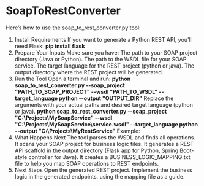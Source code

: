 # SoapToRestConverter


Here’s how to use the soap_to_rest_converter.py tool:

1. Install Requirements
If you want to generate a Python REST API, you’ll need Flask:
  **pip install flask**
2. Prepare Your Inputs
Make sure you have:
The path to your SOAP project directory (Java or Python).
The path to the WSDL file for your SOAP service.
The target language for the REST project (python or java).
The output directory where the REST project will be generated.
3. Run the Tool
Open a terminal and run:
**python soap_to_rest_converter.py --soap_project "PATH_TO_SOAP_PROJECT" --wsdl "PATH_TO_WSDL" --target_language python --output "OUTPUT_DIR"**
Replace the arguments with your actual paths and desired target language (python or java).
**python soap_to_rest_converter.py --soap_project "C:\Projects\MySoapService" --wsdl "C:\Projects\MySoapService\service.wsdl" --target_language python --output "C:\Projects\MyRestService"**
Example:
4. What Happens Next
The tool parses the WSDL and finds all operations.
It scans your SOAP project for business logic files.
It generates a REST API scaffold in the output directory (Flask app for Python, Spring Boot-style controller for Java).
It creates a BUSINESS_LOGIC_MAPPING.txt file to help you map SOAP operations to REST endpoints.
5. Next Steps
Open the generated REST project.
Implement the business logic in the generated endpoints, using the mapping file as a guide.
